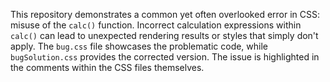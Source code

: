 This repository demonstrates a common yet often overlooked error in CSS: misuse of the `calc()` function.  Incorrect calculation expressions within `calc()` can lead to unexpected rendering results or styles that simply don't apply. The `bug.css` file showcases the problematic code, while `bugSolution.css` provides the corrected version.  The issue is highlighted in the comments within the CSS files themselves.